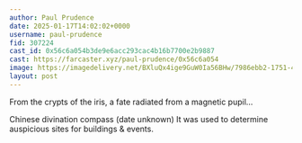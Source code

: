 ```yaml
---
author: Paul Prudence
date: 2025-01-17T14:02:02+0000
username: paul-prudence
fid: 307224
cast_id: 0x56c6a054b3de9e6acc293cac4b16b7700e2b9887
cast: https://farcaster.xyz/paul-prudence/0x56c6a054
image: https://imagedelivery.net/BXluQx4ige9GuW0Ia56BHw/7986ebb2-1751-4577-70d3-c64c8a64f600/original
layout: post
---
```


From the crypts of the iris, a fate radiated from a magnetic pupil...

Chinese divination compass (date unknown) It was used to determine auspicious sites for buildings & events.

<img src='https://imagedelivery.net/BXluQx4ige9GuW0Ia56BHw/7986ebb2-1751-4577-70d3-c64c8a64f600/original' alt='' referrerpolicy='no-referrer'/>

